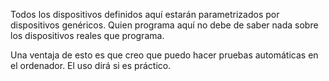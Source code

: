 Todos los dispositivos definidos aquí estarán parametrizados por dispositivos
genéricos. Quien programa aquí no debe de saber nada sobre los dispositivos
reales que programa.

Una ventaja de esto es que creo que puedo hacer pruebas automáticas en el
ordenador. El uso dirá si es práctico.


